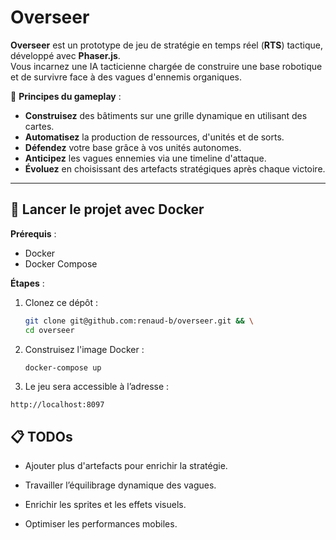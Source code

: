 # Overseer

**Overseer** est un prototype de jeu de stratégie en temps réel (**RTS**) tactique, développé avec **Phaser.js**.  
Vous incarnez une IA tacticienne chargée de construire une base robotique et de survivre face à des vagues d'ennemis organiques.

🧠 **Principes du gameplay** :
- **Construisez** des bâtiments sur une grille dynamique en utilisant des cartes.
- **Automatisez** la production de ressources, d'unités et de sorts.
- **Défendez** votre base grâce à vos unités autonomes.
- **Anticipez** les vagues ennemies via une timeline d'attaque.
- **Évoluez** en choisissant des artefacts stratégiques après chaque victoire.

---

## 🚀 Lancer le projet avec Docker

**Prérequis** :
- Docker
- Docker Compose

**Étapes** :

1. Clonez ce dépôt :
   ```bash
   git clone git@github.com:renaud-b/overseer.git && \
   cd overseer
   ```
2. Construisez l'image Docker :
   ```bash
   docker-compose up
   ```
3. Le jeu sera accessible à l’adresse :
```
http://localhost:8097
```

## 📋 TODOs

- Ajouter plus d'artefacts pour enrichir la stratégie.

- Travailler l’équilibrage dynamique des vagues.

- Enrichir les sprites et les effets visuels.

- Optimiser les performances mobiles.